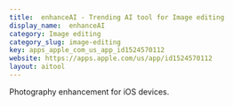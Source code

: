 ```yaml
---
title:  enhanceAI - Trending AI tool for Image editing
display_name:  enhanceAI
category: Image editing
category_slug: image-editing
key: apps_apple_com_us_app_id1524570112
website: https://apps.apple.com/us/app/id1524570112
layout: aitool
---
```


Photography enhancement for iOS devices.
